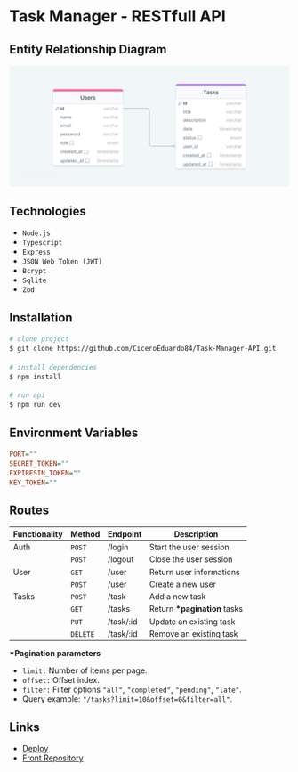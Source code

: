 # Task Manager - RESTfull API

## Entity Relationship Diagram

![ERD](./erd.png)

## Technologies

- `Node.js`
- `Typescript`
- `Express`
- `JSON Web Token (JWT)`
- `Bcrypt`
- `Sqlite`
- `Zod`

## Installation

```bash
# clone project
$ git clone https://github.com/CiceroEduardo84/Task-Manager-API.git

# install dependencies
$ npm install

# run api
$ npm run dev
```

## Environment Variables

```ini
PORT=""
SECRET_TOKEN=""
EXPIRESIN_TOKEN=""
KEY_TOKEN=""
```

## Routes

| Functionality | Method   | Endpoint  | Description                   |
| ------------- | -------- | --------- | ----------------------------- |
| Auth          | `POST`   | /login    | Start the user session        |
|               | `POST`   | /logout   | Close the user session        |
| User          | `GET`    | /user     | Return user informations      |
|               | `POST`   | /user     | Create a new user             |
| Tasks         | `POST`   | /task     | Add a new task                |
|               | `GET`    | /tasks    | Return **\*pagination** tasks |
|               | `PUT`    | /task/:id | Update an existing task       |
|               | `DELETE` | /task/:id | Remove an existing task       |

**\*Pagination parameters**

- `limit:` Number of items per page.
- `offset:` Offset index.
- `filter:` Filter options `"all"`, `"completed"`, `"pending"`, `"late"`.
- Query example: `"/tasks?limit=10&offset=0&filter=all"`.

## Links

- [Deploy](https://task-manager-gamma-plum.vercel.app/)
- [Front Repository](https://github.com/CiceroEduardo84/Task-Manager)
